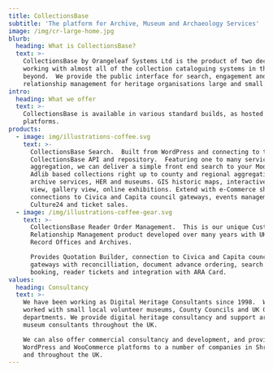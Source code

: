 ```yaml
---
title: CollectionsBase
subtitle: 'The platform for Archive, Museum and Archaeology Services'
image: /img/cr-large-home.jpg
blurb:
  heading: What is CollectionsBase?
  text: >-
    CollectionsBase by Orangeleaf Systems Ltd is the product of two decades of
    working with almost all of the collection cataloguing systems in the UK and
    beyond.  We provide the public interface for search, engagement and customer
    relationship management for heritage organisations large and small.
intro:
  heading: What we offer
  text: >-
    CollectionsBase is available in various standard builds, as hosted web
    platforms.
products:
  - image: img/illustrations-coffee.svg
    text: >-
      CollectionsBase Search.  Built from WordPress and connecting to the
      CollectionsBase API and repository.  Featuring one to many services in one
      aggregation, we can deliver a simple front end search to your Modes or
      Adlib based collections right up to county and regional aggregations of
      archive services, HER and museums. GIS historic maps, interactive timeline
      view, gallery view, online exhibitions. Extend with e-Commerce shop,
      connections to Civica and Capita council gateways, events management with
      Culture24 and ticket sales.
  - image: /img/illustrations-coffee-gear.svg
    text: >-
      CollectionsBase Reader Order Management.  This is our unique Customer
      Relationship Management product developed over many years with UK County
      Record Offices and Archives.  

      Provides Quotation Builder, connection to Civica and Capita council
      gateways with reconcilliation, document advance ordering, search room
      booking, reader tickets and integration with ARA Card.
values:
  heading: Consultancy
  text: >-
    We have been working as Digital Heritage Consultants since 1998.  We've
    worked with small local volunteer museums, County Councils and UK Government
    departments. We provide digital heritage consultancy and support archive and
    museum consultants throughout the UK.

    We can also offer commercial consultancy and development, and provide
    WordPress and WooCommerce platforms to a number of companies in Shropshire
    and throughout the UK.
---
```


